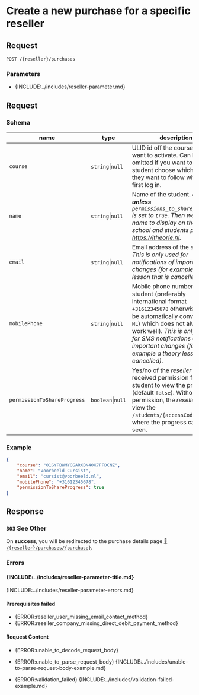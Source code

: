 # Create a new purchase for a specific reseller
## Request

```http
POST /{reseller}/purchases
```

### Parameters
* {INCLUDE:../includes/reseller-parameter.md}

## Request
### Schema
| name                        | type              | description                                                                                                                                                                                                                                                                                  |
|-----------------------------|-------------------|----------------------------------------------------------------------------------------------------------------------------------------------------------------------------------------------------------------------------------------------------------------------------------------------|
| `course`                    | `string`\|`null`  | ULID id off the course you want to activate. Can be omitted if you want to let the student choose which course they want to follow when they first log in.                                                                                                                                   |
| `name`                      | `string`\|`null`  | Name of the student. _**optional unless** `permissions_to_share_progress` is set to `true`. Then we need a name to display on the driving school and students page of https://itheorie.nl._                                                                                                  |
| `email`                     | `string`\|`null`  | Email address of the student. _This is only used for notifications of important changes (for example a theory lesson that is cancelled)._                                                                                                                                                    |
| `mobilePhone`               | `string`\|`null`  | Mobile phone number of the student (preferably international format `+31612345678` otherwise it will be automatically converted (for `NL`) which does not always work well). _This is only used for SMS notifications of important changes (for example a theory lesson that is cancelled)._ |
| `permissionToShareProgress` | `boolean`\|`null` | Yes/no of the <dfn>reseller</dfn> has received permission from the student to view the progress (default `false`). Without this permission, the <dfn>reseller</dfn> cannot view the `/students/{accessCode}` routes where the progress can be seen.                                          |

### Example
```json
{
    "course": "01GYFBWMYGGARXBN40X7FFDCNZ",
    "name": "Voorbeeld Cursist",
    "email": "cursist@voorbeeld.nl",
    "mobilePhone": "+31612345678",
    "permissionToShareProgress": true
}
```

## Response
### `303` See Other
On **success**, you will be redirected to the purchase details page [:link: `/{reseller}/purchases/{purchase}`](reseller-purchases-purchase-get.md).

### Errors

#### {INCLUDE:../includes/reseller-parameter-title.md}
{INCLUDE:../includes/reseller-parameter-errors.md}

#### Prerequisites failed
* {ERROR:reseller_user_missing_email_contact_method}
* {ERROR:reseller_company_missing_direct_debit_payment_method}

#### Request Content
* {ERROR:unable_to_decode_request_body}
* {ERROR:unable_to_parse_request_body}
{INCLUDE:../includes/unable-to-parse-request-body-example.md}

* {ERROR:validation_failed}
{INCLUDE:../includes/validation-failed-example.md}
